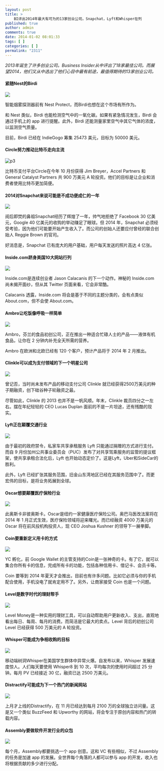 ```yaml
---
layout: post
title: >
    BI评出2014年最大有可为的13家创业公司，Snapchat，Lyft和Whisper在列
published: true
author: admin
comments: true
date: 2014-01-02 08:01:33
tags: [ ]
categories: [ ]
permalink: "2311"
---
```

_2013年诞生了许多创业公司。Business Insider从中评出了18家最佳公司。而展望2014，他们又从中选出了他们心目中最有前途，最值得期待的13家创业公司。_

#### **紧随Nest的Birdi**

![][1]

智能烟雾探测器前有 Nest Protect，而Birdi也想在这个市场有所作为。

和 Nest 类似，Birdi 也能检测空气中的一氧化碳。如果有紧急情况发生，Birdi 会通过手机上的 app 进行提醒。此外，Birdi 还能测量家里空气中其它气体的浓度，以监测空气质量。

目前，Birdi 已经在 IndieGogo 筹集 25473 美元，目标为 50000 美元。

#### **Circle努力推动比特币走向主流**

![p3][2]

比特币支付平台Circle在今年 10 月份获得 Jim Breyer，Accel Partners 和 General Catalyst Partners 共 900 万美元 A 轮投资。他们的目标是让企业和消费者使用比特币更加简便。

#### **2014对Snapchat来说可能是不成功便成仁的一年**

![][3]

阅后即焚的鼻祖Snapchat经历了辉煌了一年，帅气地拒绝了 Facebook 30 亿美元，Google 40 亿美元的收购的举动赚足了眼球。但 2014 年，Snapchat 必须经受考验，因为他们可能要开始产生收入了。而公司的创始人还要应付曾经的联合创始人 Reggie Brown 的官司。

好消息是，Snapchat 已有庞大的用户基础，用户每天发送的照片高达 4 亿张。

#### **Inside.com跻身美国10大网站行列**

![][4]

Inside.com是连续创业者 Jason Calacanis 的下一个动作。神秘的 Inside.com 尚未揭开面纱，但从其 Twitter 页面来看，它会非常酷。

Calacanis 透露，Inside.com 将会是基于不同的主题分类的，会有点类似 About.com，但不会使 About.com。

#### **Ambro让吃饭像呼吸一样简单**

![][5]

Ambro，芬兰的食品初创公司，正在推出一种适合忙碌人士的产品——液体有机食品，让你在 2 分钟内补充全天所需的营养。

Ambro 在欧洲和北欧已经有 120 个客户，预计产品将于 2014 年 2 月推出。

#### **Clinkle可以成为支付领域的下一个明星公司**

![][6]

曾记否，当时尚未发布产品的移动支付公司 Clinkle 就已经获得2500万美元的种子期融资，创下硅谷种子轮融资之最。

尽管如此，Clinkle 的 2013 也并不是一帆风顺。年末，Clinkle 裁员四分之一左右。摆在年纪轻轻的 CEO Lucas Duplan 面前的不是一片坦途，还有残酷的现实。

#### **Lyft正在颠覆交通行业**

![][7]

由于最初的政府禁令，私家车共享承租服务 Lyft 只能通过捐赠的方式进行支付。而自 9 月份加州公共事业委员会（PUC）发布了对共享驾乘服务的监管的提议框架，使共享承租合法化后，Lyft 也开始动态定价了。这是Lyft，Uber和SideCar的胜利。

此外，Lyft 已经扩张其服务范围，旧金山东湾地区已经在其服务范围中了。而更宏伟的目标，是将业务拓展到全球。

#### **Oscar想要颠覆医疗保险行业**

![][8]

此奥斯卡非彼奥斯卡。Oscar是纽约一家健康医疗保险公司。奥巴马医改法案将在 2014 年 1 月正式生效，医疗保险领域将迎来曙光。而已经融资 4000 万美元的 Oscar 将在前风投机构投资人，现 CEO Joshua Kushner 的领导下一展拳脚。

#### **Coin要重新定义用卡的方式**

![][9]

YC 孵化，前 Google Wallet 的主管支持的Coin是一张神奇的卡。有了它，就可以集合你所有卡的信息，完成所有卡的功能，包括各种信用卡、借记卡、会员卡等。

Coin 要等到 2014 年夏天才会推出，目前也有许多问题。比如它必须与你的手机配合使用，手机没电了就肯定用不了。另外，让商家接受 Coin 也是一个问题。

#### **Level是数字时代的理财帮手**

![][10]

Level Money是一种实用的理财工具，可以自动帮助用户更新收入、支出，直观地看出每日、每周、每月的消费。而简洁是它最大的卖点。Level 背后的初创公司 Level 已经获得 500 万美元的 A 轮投资。

#### **Whisper可能成为争相收购的目标**

![][11]

移动端树洞Whisper在美国学生群体中异常火爆。自发布以来，Whisper 发展速度惊人。人们每天要使用 Whisper8 到 10 次，平均每次的使用时间超过 25 分钟。每月 PV 已经接近 30 亿，融资已达 2500 万美元。

#### **Distractify可能成为下一个热门的新闻网站**

![][12]

上月才上线的Distractify，在 11 月已经达到每月 2100 万的全球独立访问量。这是又一个类似 BuzzFeed 和 Upworthy 的网站，将会专注于原创内容和热门的转载内容。

#### **Assembly要做软件开发行业的众包**

![][13]

每个月，Assembly都要挑选一个 app 创意。这和 VC 有些相似，不过 Assembly 的任务是加速 app 的发展。全世界每个角落的人都可以参与 app 的开发，收入也将根据贡献的多少进行分配。

 [1]: http://yongz.com/yz/wp-content/uploads/2014/04/b399f5f6f696e1002cc51ccd25923993.png
 [2]: http://yongz.com/yz/wp-content/uploads/2014/04/4131318ef269c9e4da873310df085ab1.jpg
 [3]: http://yongz.com/yz/wp-content/uploads/2014/04/eaa56775fcf8f506d6aff83a6a8ba35e.jpg
 [4]: http://yongz.com/yz/wp-content/uploads/2014/04/3d4ff9482c156963c9bb9de9c97afa01.png
 [5]: http://yongz.com/yz/wp-content/uploads/2014/04/6558e2f1806a6a5a819b3a088f5d1b08.jpg
 [6]: http://yongz.com/yz/wp-content/uploads/2014/04/6a43b58789a565591bd25bdf4c5e6e03.png
 [7]: http://yongz.com/yz/wp-content/uploads/2014/04/7ed47fa0dd6860f5410ed58a0300c323.jpg
 [8]: http://yongz.com/yz/wp-content/uploads/2014/04/e07f1df2d80eec65ca231f8ffb826e02.png
 [9]: http://yongz.com/yz/wp-content/uploads/2014/04/d3f2f98fc8332e021b177e5f45d5a7f7.jpg
 [10]: http://yongz.com/yz/wp-content/uploads/2014/04/96d6700d4af6d605709c2dc67fb11b0e.jpg
 [11]: http://yongz.com/yz/wp-content/uploads/2014/04/7828994590d8b534d220af9561f88b12.jpg
 [12]: http://yongz.com/yz/wp-content/uploads/2014/04/e63a618431a33b7ec38bbc3300c885cc.png
 [13]: http://yongz.com/yz/wp-content/uploads/2014/04/07329a3372a930678e4e3a7a66cf0d91.jpg